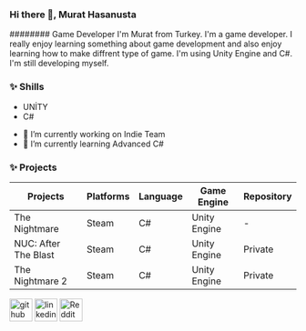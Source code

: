 ### Hi there 👋, Murat Hasanusta
######## Game Developer
I'm Murat from Turkey. I'm a game developer. I really enjoy learning something about game development and also enjoy learning how to make diffrent type of game. I'm using Unity Engine and C#. I'm still developing myself.


### ✨ Shills
* UNİTY <br>
* C#

- 🔭 I’m currently working on Indie Team
- 🌱 I’m currently learning Advanced C# 

### ✨ Projects

Projects | Platforms | Language | Game Engine | Repository
------------ | ------------- | ------------ | ------------- | -------------
The Nightmare | Steam | C# | Unity Engine | -
NUC: After The Blast | Steam | C# | Unity Engine | Private
The Nightmare 2 | Steam | C# | Unity Engine | Private



[<img src='https://cdn.jsdelivr.net/npm/simple-icons@3.0.1/icons/github.svg' alt='github' height='40'>](https://github.com/Calquter)  [<img src='https://cdn.jsdelivr.net/npm/simple-icons@3.0.1/icons/linkedin.svg' alt='linkedin' height='40'>](https://www.linkedin.com/in/murat-hasanusta-885b511b7/)  [<img src='https://cdn.jsdelivr.net/npm/simple-icons@3.0.1/icons/reddit.svg' alt='Reddit' height='40'>](https://www.reddit.com/user/Calquter)  


